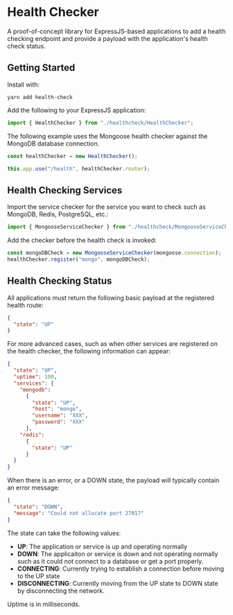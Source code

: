 # Health Checker

A proof-of-concept library for ExpressJS-based applications to add a health checking endpoint and provide a payload with the application's health check status.

## Getting Started

Install with:

```
yarn add health-check
```

Add the following to your ExpressJS application:

```typescript
import { HealthChecker } from "./healthcheck/HealthChecker";
```

The following example uses the Mongoose health checker against the MongoDB database connection.

```typescript
const healthChecker = new HealthChecker();

this.app.use("/health", healthChecker.router);
```

## Health Checking Services

Import the service checker for the service you want to check such as MongoDB, Redis, PostgreSQL, etc.:

```typescript
import { MongooseServiceChecker } from "./healthcheck/MongooseServiceChecker";
```

Add the checker before the health check is invoked:

```typescript
const mongoDBCheck = new MongooseServiceChecker(mongoose.connection);
healthChecker.register("mongo", mongoDBCheck);
```

## Health Checking Status

All applications must return the following basic payload at the registered health route:

```json
{
  "state": "UP"
}
```

For more advanced cases, such as when other services are registered on the health checker, the following information can appear:

```json
{
  "state": "UP",
  "uptime": 100,
  "services": {
    "mongodb":
      {
        "state": "UP",
        "host": "mongo",
        "username": "XXX",
        "password": "XXX"
      },
    "redis":
      {
        "state": "UP"
      }
  }
}
```

When there is an error, or a DOWN state, the payload will typically contain an error message:

```json
{
  "state": "DOWN",
  "message": "Could not allocate port 27017"
}
```

The state can take the following values:

- **UP**: The application or service is up and operating normally
- **DOWN**: The applicaiton or service is down and not operating normally such as it could not connect to a database or get a port properly.
- **CONNECTING**: Currently trying to establish a connection before moving to the UP state
- **DISCONNECTING**: Currently moving from the UP state to DOWN state by disconnecting the network.

Uptime is in milliseconds. 

